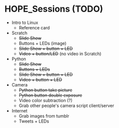 # HOPE_Sessions (TODO)
- Intro to Linux
  - Reference card
- Scratch
  - ~~Slide Show~~
  - Buttons + LEDs (image)
  - ~~Slide Show + button + LED~~
  - ~~Video + button/LED~~ (no video in Scratch)
- Python
  - ~~Slide Show~~
  - ~~Buttons + LEDs~~
  - ~~Slide Show + button + LED~~
  - ~~Video + button + LED~~
- Camera
  - ~~Python button take picture~~
  - ~~Python button double exposure~~
  - Video color subtraction (?)
  - Grab other people's camera script client/server
- Internet
  - Grab images from tumblr
  - Tweets + LEDs
